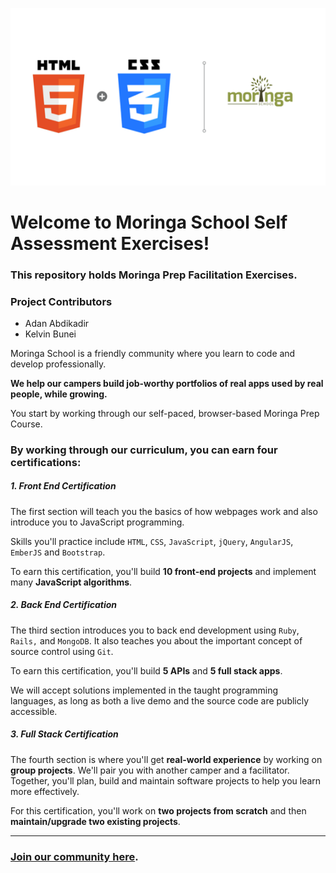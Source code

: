 ![Moringa HTML+CSS](https://raw.githubusercontent.com/abdikadirali/first-webpage/master/img/mor.png)

Welcome to Moringa School Self Assessment Exercises!
=======================

### This repository holds Moringa Prep Facilitation Exercises.

### Project Contributors

  * Adan Abdikadir
  * Kelvin Bunei

Moringa School is a friendly community where you learn to code and develop professionally.

**We help our campers build job-worthy portfolios of real apps used by real people, while growing.**

You start by working through our self-paced, browser-based Moringa Prep Course.

### By working through our curriculum, you can earn four certifications:
##### 1. Front End Certification
The first section will teach you the basics of how webpages work and also introduce you to JavaScript programming.

Skills you'll practice include `HTML`, `CSS`, `JavaScript`, `jQuery`, `AngularJS`, `EmberJS` and `Bootstrap`.

To earn this certification, you'll build **10 front-end projects** and implement many **JavaScript algorithms**.

##### 2. Back End Certification
The third section introduces you to back end development using `Ruby`, `Rails,` and `MongoDB`. It also teaches you about the important concept of source control using `Git`.

To earn this certification, you'll build **5 APIs** and **5 full stack apps**.

We will accept solutions implemented in the taught programming languages, as long as both a live demo and the source code are publicly accessible.

##### 3. Full Stack Certification
The fourth section is where you'll get **real-world experience** by working on **group projects**.
We'll pair you with another camper and a facilitator. Together, you'll plan, build and maintain software projects to help you learn more effectively.

For this certification, you'll work on **two projects from scratch** and then **maintain/upgrade two existing projects**.

---


### [Join our community here](https://www.moringaschool.com/apply).
